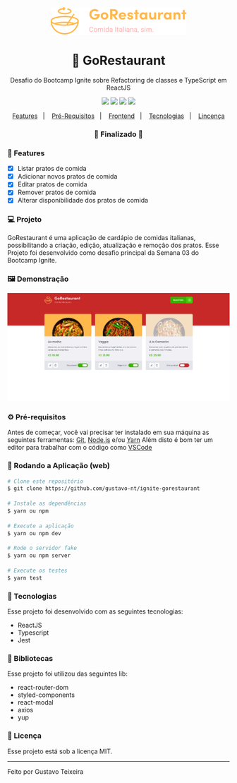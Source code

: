 <p align="center">
  <img src="https://github.com/gustavo-nt/ignite-gorestaurant/blob/master/src/assets/logo-git.png" alt="GoRestaurant" />
</p>

<h1 align="center">
    🚀 GoRestaurant
</h1>
<p align="center">Desafio do Bootcamp Ignite sobre Refactoring de classes e TypeScript em ReactJS</p>

<p align="center">
  <img src="https://img.shields.io/badge/react%20version-16.13.1-informational"/>
  <img src="https://img.shields.io/badge/score-10.00-important" />
  <img src="https://img.shields.io/badge/last%20commit-november-blue" />
  <img src="https://img.shields.io/badge/license-MIT-success"/>
</p>

<p align="center">
  <a href="#-features">Features</a>&nbsp;&nbsp;&nbsp;|&nbsp;&nbsp;&nbsp;
  <a href="#-pré-requisitos">Pré-Requisitos</a>&nbsp;&nbsp;&nbsp;|&nbsp;&nbsp;&nbsp;
  <a href="#-rodando-a-aplicação-web">Frontend</a>&nbsp;&nbsp;&nbsp;|&nbsp;&nbsp;&nbsp;
  <a href="#-tecnologias">Tecnologias</a>&nbsp;&nbsp;&nbsp;|&nbsp;&nbsp;&nbsp;
  <a href="#-licença">Lincença</a>
</p>

<h3 align="center"> 
🚧  Finalizado  🚧
</h3>

### 📎 Features

- [x] Listar pratos de comida
- [x] Adicionar novos pratos de comida 
- [x] Editar pratos de comida
- [x] Remover pratos de comida
- [x] Alterar disponibilidade dos pratos de comida

### 💻 Projeto
GoRestaurant é uma aplicação de cardápio de comidas italianas, possibilitando a criação, edição, atualização e remoção dos pratos. Esse Projeto foi desenvolvido como desafio principal da Semana 03 do Bootcamp Ignite.

### 🖼 Demonstração
<p>
   <img src="https://github.com/gustavo-nt/ignite-gorestaurant/blob/master/src/assets/home.png" alt="Dashboard"/>
</p>

### ⚙ Pré-requisitos

Antes de começar, você vai precisar ter instalado em sua máquina as seguintes ferramentas:
[Git](https://git-scm.com), [Node.js](https://nodejs.org/en/) e/ou [Yarn](https://https://yarnpkg.com/) 
Além disto é bom ter um editor para trabalhar com o código como [VSCode](https://code.visualstudio.com/)

### 🎲 Rodando a Aplicação (web)

```bash
# Clone este repositório
$ git clone https://github.com/gustavo-nt/ignite-gorestaurant

# Instale as dependências
$ yarn ou npm

# Execute a aplicação
$ yarn ou npm dev

# Rode o servidor fake
$ yarn ou npm server

# Execute os testes
$ yarn test
```

### 🚀 Tecnologias

Esse projeto foi desenvolvido com as seguintes tecnologias:

- ReactJS
- Typescript
- Jest

### 📕 Bibliotecas

Esse projeto foi utilizou das seguintes lib:

- react-router-dom
- styled-components
- react-modal
- axios
- yup

### 📝 Licença

Esse projeto está sob a licença MIT.

<hr/>

Feito por Gustavo Teixeira

